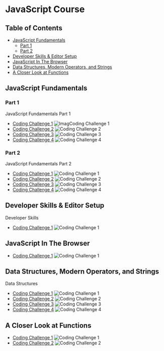 # JavaScript Course

## Table of Contents

- [JavaScript Fundamentals](#javascript-fundamentals)
  - [Part 1](#part-1)
  - [Part 2](#part-2)
- [Developer Skills & Editor Setup](#developer-skills--editor-setup)
- [JavaScript In The Browser](#javascript-in-the-browser)
- [Data Structures, Modern Operators, and Strings](#data-structures-modern-operators-and-strings)
- [A Closer Look at Functions](#a-closer-look-at-functions)

## JavaScript Fundamentals

### Part 1

JavaScript Fundamentals Part 1

- [Coding Challenge 1](JavaScript_Fundamentals/Part_01/Code/Coding_Challenge_01.js)
  ![ImagCoding Challenge 1](JavaScript_Fundamentals/Part_01/Images/Coding_Challenge_01.jpg)
- [Coding Challenge 2](JavaScript_Fundamentals/Part_01/Code/Coding_Challenge_02.js)
  ![Coding Challenge 2](JavaScript_Fundamentals/Part_01/Images/Coding_Challenge_02.jpg)
- [Coding Challenge 3](JavaScript_Fundamentals/Part_01/Code/Coding_Challenge_03.js)
  ![Coding Challenge 3](JavaScript_Fundamentals/Part_01/Images/Coding_Challenge_03.jpg)
- [Coding Challenge 4](JavaScript_Fundamentals/Part_01/Code/Coding_Challenge_04.js)
  ![Coding Challenge 4](JavaScript_Fundamentals/Part_01/Images/Coding_Challenge_04.jpg)

### Part 2

JavaScript Fundamentals Part 2

- [Coding Challenge 1](JavaScript_Fundamentals/Part_02/Code/Coding_Challenge_01.js)
  ![Coding Challenge 1](JavaScript_Fundamentals/Part_02/Images/Coding_Challenge_01.jpg)
- [Coding Challenge 2](JavaScript_Fundamentals/Part_02/Code/Coding_Challenge_02.js)
  ![Coding Challenge 2](JavaScript_Fundamentals/Part_02/Images/Coding_Challenge_02.jpg)
- [Coding Challenge 3](JavaScript_Fundamentals/Part_02/Code/Coding_Challenge_03.js)
  ![Coding Challenge 3](JavaScript_Fundamentals/Part_02/Images/Coding_Challenge_03.jpg)
- [Coding Challenge 4](JavaScript_Fundamentals/Part_02/Code/Coding_Challenge_04.js)
  ![Coding Challenge 4](JavaScript_Fundamentals/Part_02/Images/Coding_Challenge_04.jpg)

## Developer Skills & Editor Setup

Developer Skills

- [Coding Challenge 1](Developer_Skills_Editor_Setup/Coding_Challenge_01.js)
  ![Coding Challenge 1](Developer_Skills_Editor_Setup/Coding_Challenge_01.jpg)

## JavaScript In The Browser

- [Coding Challenge 1](JavaScript_In_The_Browser/Coding_Challenge_01.html)
  ![Coding Challenge 1](JavaScript_In_The_Browser/JavaScript_In_The_Browser.jpg)

## Data Structures, Modern Operators, and Strings

Data Structures

- [Coding Challenge 1](Data_Structures_Modern_Operators_And_Strings/Code/Coding_Challenge_01.js)
  ![Coding Challenge 1](Data_Structures_Modern_Operators_And_Strings/Images/Coding_Challenge_01.jpg)
- [Coding Challenge 2](Data_Structures_Modern_Operators_And_Strings/Code/Coding_Challenge_02.js)
  ![Coding Challenge 2](Data_Structures_Modern_Operators_And_Strings/Images/Coding_Challenge_02.jpg)
- [Coding Challenge 3](Data_Structures_Modern_Operators_And_Strings/Code/Coding_Challenge_03.js)
  ![Coding Challenge 3](Data_Structures_Modern_Operators_And_Strings/Images/Coding_Challenge_03.jpg)
- [Coding Challenge 4](Data_Structures_Modern_Operators_And_Strings/Code/Coding_Challenge_04.html)
  ![Coding Challenge 4](Data_Structures_Modern_Operators_And_Strings/Images/Coding_Challenge_04.jpg)

## A Closer Look at Functions

- [Coding Challenge 1](A_Closer_Look_At_Functions/Code/Coding_Challenge_01.html)
  ![Coding Challenge 1](A_Closer_Look_At_Functions/Images/Coding_Challenge_01.jpg)
- [Coding Challenge 2](A_Closer_Look_At_Functions/Code/Coding_Challenge_02.html)
  ![Coding Challenge 2](A_Closer_Look_At_Functions/Images/Coding_Challenge_02.jpg)

